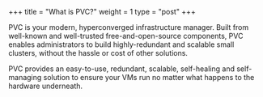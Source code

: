 +++
title = "What is PVC?"
weight = 1
type = "post"
+++

PVC is your modern, hyperconverged infrastructure manager. Built from well-known and well-trusted free-and-open-source components, PVC enables administrators to build highly-redundant and scalable small clusters, without the hassle or cost of other solutions.

PVC provides an easy-to-use, redundant, scalable, self-healing and self-managing solution to ensure your VMs run no matter what happens to the hardware underneath.

